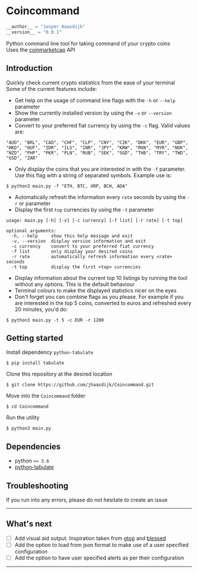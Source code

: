# Coincommand

```python
__author__ = "Jasper Haasdijk"
__version__ = "0.0.1"
```

Python command line tool for taking command of your crypto coins<br>
Uses the [coinmarketcap](https://coinmarketcap.com/api/) API<br>

## Introduction

Quickly check current crypto statistics from the ease of your terminal<br>
Some of the current features include:

- Get help on the usage of command line flags with the `-h` or `--help` parameter
- Show the currently installed version by using the `-v` or `--version` parameter
- Convert to your preferred fiat currency by using the `-c` flag. Valid values are:
```
"AUD", "BRL", "CAD", "CHF", "CLP", "CNY", "CZK", "DKK", "EUR", "GBP",
"HKD", "HUF", "IDR", "ILS", "INR", "JPY", "KRW", "MXN", "MYR", "NOK",
"NZD", "PHP", "PKR", "PLN", "RUB", "SEK", "SGD", "THB", "TRY", "TWD",
"USD", "ZAR"
```
- Only display the coins that you are interested in with the `-f` parameter. Use this flag with a string of separated symbols. Example use is:
```
$ python3 main.py -f "ETH, BTC, XRP, BCH, ADA"
```
- Automatically refresh the information every `rate` seconds by using the `-r` or parameter
- Display the first `top` currencies by using the `-t` parameter

```
usage: main.py [-h] [-v] [-c currency] [-f list] [-r rate] [-t top]

optional arguments:
  -h, --help     show this help message and exit
  -v, --version  display version information and exit
  -c currency    convert to your preferred fiat currency
  -f list        only display your desired coins
  -r rate        automatically refresh information every <rate> seconds
  -t top         display the first <top> currencies
```

- Display information about the current top 10 listings by running the tool without any options. This is the default behaviour
- Terminal colours to make the displayed statistics nicer on the eyes
- Don't forget you can combine flags as you please. For example if you are interested in the top 5 coins, converted to euros and refreshed every 20 minutes, you'd do:
```
$ python3 main.py -t 5 -c EUR -r 1200
```

## Getting started

Install dependency `python-tabulate`
```
$ pip install tabulate
```

Clone this repository at the desired location
```
$ git clone https://github.com/jhaasdijk/Coincommand.git
```

Move into the `Coincommand` folder
```
$ cd Coincommand
```

Run the utility
```
$ python3 main.py
```

## Dependencies

- python `>= 3.6`
- [python-tabulate](https://bitbucket.org/astanin/python-tabulate)

## Troubleshooting

If you run into any errors, please do not hesitate to create an issue

--------------------------------------------------------------------------------

## What's next

- [ ] Add visual aid output. Inspiration taken from [gtop](https://github.com/aksakalli/gtop) and [blessed](https://github.com/yaronn/blessed-contrib)
- [ ] Add the option to load from json format to make use of a user specified configuration
- [ ] Add the option to have user specified alerts as per their configuration

--------------------------------------------------------------------------------
